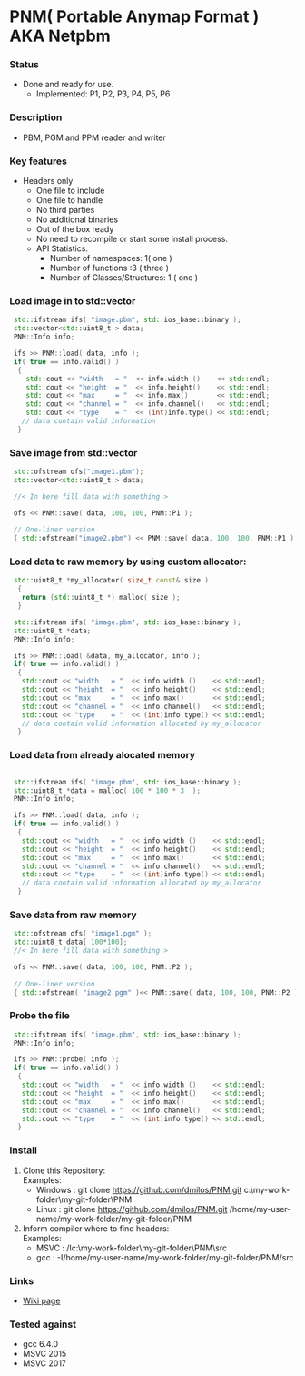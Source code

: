# PNM( Portable Anymap Format ) AKA Netpbm

### Status
  - Done and ready for use.
    - Implemented: P1, P2, P3, P4, P5, P6

### Description
 - PBM, PGM and PPM  reader and writer

### Key features
- Headers only
  - One file to include
  - One file to handle
  - No third parties
  - No additional binaries
  - Out of the box ready
  - No need to recompile or start some install process.
  - API Statistics.
    - Number of namespaces: 1( one )
    - Number of functions :3 ( three )
    - Number of Classes/Structures: 1 ( one )

### Load image in to std::vector
```c++
 std::ifstream ifs( "image.pbm", std::ios_base::binary );
 std::vector<std::uint8_t > data;
 PNM::Info info;

 ifs >> PNM::load( data, info );
 if( true == info.valid() )
  {
    std::cout << "width   = "  << info.width ()    << std::endl;
    std::cout << "height  = "  << info.height()    << std::endl;
    std::cout << "max     = "  << info.max()       << std::endl;
    std::cout << "channel = "  << info.channel()   << std::endl;
    std::cout << "type    = "  << (int)info.type() << std::endl;
   // data contain valid information
  }
```

### Save image from std::vector
```c++
 std::ofstream ofs("image1.pbm");
 std::vector<std::uint8_t > data;

 //< In here fill data with something >

 ofs << PNM::save( data, 100, 100, PNM::P1 );
 
 // One-liner version
 { std::ofstream("image2.pbm") << PNM::save( data, 100, 100, PNM::P1 ); }
```

### Load data to raw memory by using custom allocator:
```c++
 std::uint8_t *my_allocator( size_t const& size )
  {
   return (std::uint8_t *) malloc( size );
  }

 std::ifstream ifs( "image.pbm", std::ios_base::binary );
 std::uint8_t *data;
 PNM::Info info;

 ifs >> PNM::load( &data, my_allocator, info );
 if( true == info.valid() )
  {
   std::cout << "width   = "  << info.width ()    << std::endl;
   std::cout << "height  = "  << info.height()    << std::endl;
   std::cout << "max     = "  << info.max()       << std::endl;
   std::cout << "channel = "  << info.channel()   << std::endl;
   std::cout << "type    = "  << (int)info.type() << std::endl;
   // data contain valid information allocated by my_allocator
  }
```

### Load data from already alocated memory
```c++

 std::ifstream ifs( "image.pbm", std::ios_base::binary );
 std::uint8_t *data = malloc( 100 * 100 * 3  );
 PNM::Info info;

 ifs >> PNM::load( data, info );
 if( true == info.valid() )
  {
   std::cout << "width   = "  << info.width ()    << std::endl;
   std::cout << "height  = "  << info.height()    << std::endl;
   std::cout << "max     = "  << info.max()       << std::endl;
   std::cout << "channel = "  << info.channel()   << std::endl;
   std::cout << "type    = "  << (int)info.type() << std::endl;
   // data contain valid information allocated by my_allocator
  }
```

### Save data from raw memory
```c++
 std::ofstream ofs( "image1.pgm" );
 std::uint8_t data[ 100*100];
 //< In here fill data with something >

 ofs << PNM::save( data, 100, 100, PNM::P2 );
 
 // One-liner version
 { std::ofstream( "image2.pgm" )<< PNM::save( data, 100, 100, PNM::P2 ) }
```

### Probe the file
```c++
 std::ifstream ifs( "image.pbm", std::ios_base::binary );
 PNM::Info info;

 ifs >> PNM::probe( info );
 if( true == info.valid() )
  {
   std::cout << "width   = "  << info.width ()    << std::endl;
   std::cout << "height  = "  << info.height()    << std::endl;
   std::cout << "max     = "  << info.max()       << std::endl;
   std::cout << "channel = "  << info.channel()   << std::endl;
   std::cout << "type    = "  << (int)info.type() << std::endl;
  }
```

### Install
1. Clone this Repository: \
  Examples:
    - Windows : git clone https://github.com/dmilos/PNM.git c:\my-work-folder\my-git-folder\PNM
    - Linux   : git clone https://github.com/dmilos/PNM.git /home/my-user-name/my-work-folder/my-git-folder/PNM
2. Inform compiler where to find headers: \
  Examples:
   - MSVC : /Ic:\my-work-folder\my-git-folder\PNM\src
   - gcc  : -I/home/my-user-name/my-work-folder/my-git-folder/PNM/src

### Links
  - [Wiki page](https://en.wikipedia.org/wiki/Netpbm_format)

### Tested against
- gcc 6.4.0
- MSVC 2015
- MSVC 2017
